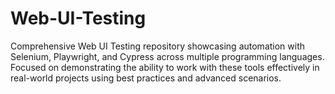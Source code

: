 # Web-UI-Testing
Comprehensive Web UI Testing repository showcasing automation with Selenium, Playwright, and Cypress across multiple programming languages. Focused on demonstrating the ability to work with these tools effectively in real-world projects using best practices and advanced scenarios.
